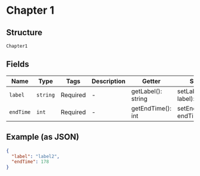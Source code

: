 
# Chapter 1

## Structure

`Chapter1`

## Fields

| Name | Type | Tags | Description | Getter | Setter |
|  --- | --- | --- | --- | --- | --- |
| `label` | `string` | Required | - | getLabel(): string | setLabel(string label): void |
| `endTime` | `int` | Required | - | getEndTime(): int | setEndTime(int endTime): void |

## Example (as JSON)

```json
{
  "label": "label2",
  "endTime": 178
}
```

